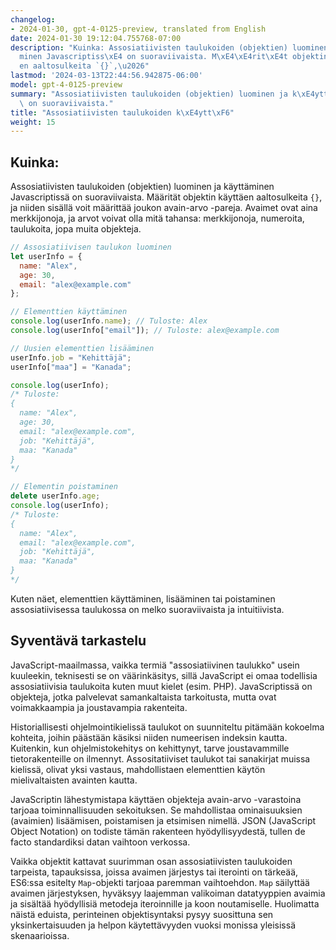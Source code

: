 ```yaml
---
changelog:
- 2024-01-30, gpt-4-0125-preview, translated from English
date: 2024-01-30 19:12:04.755768-07:00
description: "Kuinka: Assosiatiivisten taulukoiden (objektien) luominen ja k\xE4ytt\xE4\
  minen Javascriptiss\xE4 on suoraviivaista. M\xE4\xE4rit\xE4t objektin k\xE4ytt\xE4\
  en aaltosulkeita `{}`,\u2026"
lastmod: '2024-03-13T22:44:56.942875-06:00'
model: gpt-4-0125-preview
summary: "Assosiatiivisten taulukoiden (objektien) luominen ja k\xE4ytt\xE4minen Javascriptiss\xE4\
  \ on suoraviivaista."
title: "Assosiatiivisten taulukoiden k\xE4ytt\xF6"
weight: 15
---
```


## Kuinka:
Assosiatiivisten taulukoiden (objektien) luominen ja käyttäminen Javascriptissä on suoraviivaista. Määrität objektin käyttäen aaltosulkeita `{}`, ja niiden sisällä voit määrittää joukon avain-arvo -pareja. Avaimet ovat aina merkkijonoja, ja arvot voivat olla mitä tahansa: merkkijonoja, numeroita, taulukoita, jopa muita objekteja.

```javascript
// Assosiatiivisen taulukon luominen
let userInfo = {
  name: "Alex",
  age: 30,
  email: "alex@example.com"
};

// Elementtien käyttäminen
console.log(userInfo.name); // Tuloste: Alex
console.log(userInfo["email"]); // Tuloste: alex@example.com

// Uusien elementtien lisääminen
userInfo.job = "Kehittäjä";
userInfo["maa"] = "Kanada";

console.log(userInfo);
/* Tuloste:
{
  name: "Alex",
  age: 30,
  email: "alex@example.com",
  job: "Kehittäjä",
  maa: "Kanada"
}
*/

// Elementin poistaminen
delete userInfo.age;
console.log(userInfo);
/* Tuloste:
{
  name: "Alex",
  email: "alex@example.com",
  job: "Kehittäjä",
  maa: "Kanada"
}
*/
```

Kuten näet, elementtien käyttäminen, lisääminen tai poistaminen assosiatiivisessa taulukossa on melko suoraviivaista ja intuitiivista.

## Syventävä tarkastelu
JavaScript-maailmassa, vaikka termiä "assosiatiivinen taulukko" usein kuuleekin, teknisesti se on väärinkäsitys, sillä JavaScript ei omaa todellisia assosiatiivisia taulukoita kuten muut kielet (esim. PHP). JavaScriptissä on objekteja, jotka palvelevat samankaltaista tarkoitusta, mutta ovat voimakkaampia ja joustavampia rakenteita.

Historiallisesti ohjelmointikielissä taulukot on suunniteltu pitämään kokoelma kohteita, joihin päästään käsiksi niiden numeerisen indeksin kautta. Kuitenkin, kun ohjelmistokehitys on kehittynyt, tarve joustavammille tietorakenteille on ilmennyt. Assositatiiviset taulukot tai sanakirjat muissa kielissä, olivat yksi vastaus, mahdollistaen elementtien käytön mielivaltaisten avainten kautta.

JavaScriptin lähestymistapa käyttäen objekteja avain-arvo -varastoina tarjoaa toiminnallisuuden sekoituksen. Se mahdollistaa ominaisuuksien (avaimien) lisäämisen, poistamisen ja etsimisen nimellä. JSON (JavaScript Object Notation) on todiste tämän rakenteen hyödyllisyydestä, tullen de facto standardiksi datan vaihtoon verkossa.

Vaikka objektit kattavat suurimman osan assosiatiivisten taulukoiden tarpeista, tapauksissa, joissa avaimen järjestys tai iterointi on tärkeää, ES6:ssa esitelty `Map`-objekti tarjoaa paremman vaihtoehdon. `Map` säilyttää avaimen järjestyksen, hyväksyy laajemman valikoiman datatyyppien avaimia ja sisältää hyödyllisiä metodeja iteroinnille ja koon noutamiselle. Huolimatta näistä eduista, perinteinen objektisyntaksi pysyy suosittuna sen yksinkertaisuuden ja helpon käytettävyyden vuoksi monissa yleisissä skenaarioissa.
